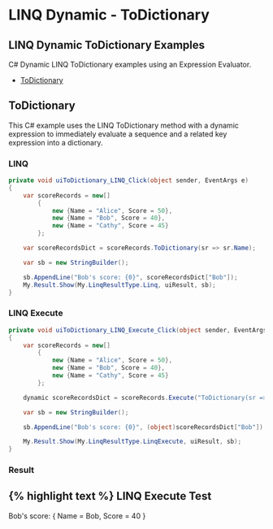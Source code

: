 # LINQ Dynamic - ToDictionary

## LINQ Dynamic ToDictionary Examples
C# Dynamic LINQ ToDictionary examples using an Expression Evaluator.

- [ToDictionary](#todictionary)

## ToDictionary
This C# example uses the LINQ ToDictionary method with a dynamic expression to immediately evaluate a sequence and a related key expression into a dictionary.

### LINQ
```csharp
private void uiToDictionary_LINQ_Click(object sender, EventArgs e)
{
	var scoreRecords = new[]
		{
			new {Name = "Alice", Score = 50},
			new {Name = "Bob", Score = 40},
			new {Name = "Cathy", Score = 45}
		};

	var scoreRecordsDict = scoreRecords.ToDictionary(sr => sr.Name);

	var sb = new StringBuilder();

	sb.AppendLine("Bob's score: {0}", scoreRecordsDict["Bob"]);
	My.Result.Show(My.LinqResultType.Linq, uiResult, sb);
}
```

### LINQ Execute
```csharp
private void uiToDictionary_LINQ_Execute_Click(object sender, EventArgs e)
{
	var scoreRecords = new[]
		{
			new {Name = "Alice", Score = 50},
			new {Name = "Bob", Score = 40},
			new {Name = "Cathy", Score = 45}
		};

	dynamic scoreRecordsDict = scoreRecords.Execute("ToDictionary(sr => sr.Name)");

	var sb = new StringBuilder();

	sb.AppendLine("Bob's score: {0}", (object)scoreRecordsDict["Bob"]);

	My.Result.Show(My.LinqResultType.LinqExecute, uiResult, sb);
}
```

### Result
{% highlight text %}
LINQ Execute Test
------------------------------
Bob's score: { Name = Bob, Score = 40 }

```
